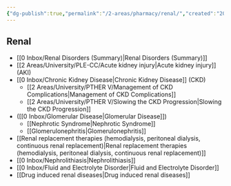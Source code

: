```yaml
---
{"dg-publish":true,"permalink":"/2-areas/pharmacy/renal/","created":"2024-03-03T12:18:54.285+07:00","updated":"2025-10-06T19:45:43.950+07:00"}
---
```


## Renal
- [[0 Inbox/Renal Disorders (Summary)\|Renal Disorders (Summary)]]
- [[2 Areas/University/PLE-CC/Acute kidney injury\|Acute kidney injury]] (AKI)
- [[0 Inbox/Chronic Kidney Disease\|Chronic Kidney Disease]] (CKD)
	- [[2 Areas/University/PTHER V/Management of CKD Complications\|Management of CKD Complications]]
	- [[2 Areas/University/PTHER V/Slowing the CKD Progression\|Slowing the CKD Progression]]
- ([[0 Inbox/Glomerular Disease\|Glomerular Disease]])
	- [[Nephrotic Syndrome\|Nephrotic Syndrome]]
	- [[Glomerulonephritis\|Glomerulonephritis]]
- [[Renal replacement therapies (hemodialysis, peritoneal dialysis, continuous renal replacement)\|Renal replacement therapies (hemodialysis, peritoneal dialysis, continuous renal replacement)]]
- [[0 Inbox/Nephrolithiasis\|Nephrolithiasis]]
- [[0 Inbox/Fluid and Electrolyte Disorder\|Fluid and Electrolyte Disorder]]
- [[Drug induced renal diseases\|Drug induced renal diseases]]
